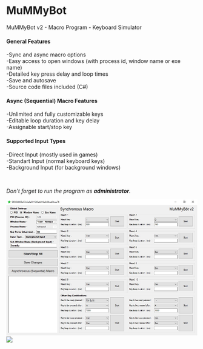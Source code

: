 # MuMMyBot

MuMMyBot v2 - Macro Program - Keyboard Simulator

<h4>General Features</h4>

<p>-Sync and async macro options<br />
-Easy access to open windows (with process id, window name or exe name)<br />
-Detailed key press delay and loop times<br />
-Save and autosave<br />
-Source code files included (C#)</p>

<h4>Async (Sequential) Macro Features</h4>

<p>-Unlimited and fully customizable keys<br />
-Editable loop duration and key delay<br />
-Assignable start/stop key</p>

<h4>Supported Input Types</h4>

<p>-Direct Input (mostly used in games)<br />
-Standart Input (normal keyboard keys)<br />
-Background Input (for background windows)</p>

<p>&nbsp;</p>

<p><em>Don&#39;t forget to run the program as <strong>administrator</strong>.</em></p>

<img src="https://raw.githubusercontent.com/4MuMMy/MuMMyBot/main/ss1.jpg" />
<img src="https://raw.githubusercontent.com/4MuMMy/MuMMyBot/main/ss2.jpg />
<img src="https://raw.githubusercontent.com/4MuMMy/MuMMyBot/main/ss3.jpg />
